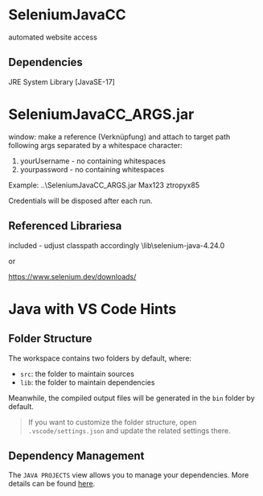 # SeleniumJavaCC
automated website access

## Dependencies
JRE System Library [JavaSE-17]

# SeleniumJavaCC_ARGS.jar
window: make a reference (Verknüpfung) and attach to target path following args separated by a whitespace character:

1. yourUsername - no containing whitespaces
2. yourpassword - no containing whitespaces

Example:
..\SeleniumJavaCC_ARGS.jar Max123 ztropyx85


Credentials will be disposed after each run.

## Referenced Librariesa
included - udjust classpath accordingly
\lib\selenium-java-4.24.0

or

https://www.selenium.dev/downloads/


# Java with VS Code Hints

## Folder Structure

The workspace contains two folders by default, where:

- `src`: the folder to maintain sources
- `lib`: the folder to maintain dependencies

Meanwhile, the compiled output files will be generated in the `bin` folder by default.

> If you want to customize the folder structure, open `.vscode/settings.json` and update the related settings there.

## Dependency Management

The `JAVA PROJECTS` view allows you to manage your dependencies. More details can be found [here](https://github.com/microsoft/vscode-java-dependency#manage-dependencies).
